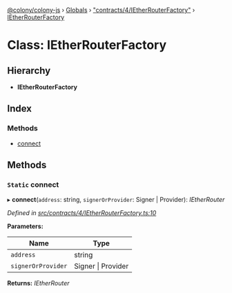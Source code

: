 [@colony/colony-js](../README.md) › [Globals](../globals.md) › ["contracts/4/IEtherRouterFactory"](../modules/_contracts_4_ietherrouterfactory_.md) › [IEtherRouterFactory](_contracts_4_ietherrouterfactory_.ietherrouterfactory.md)

# Class: IEtherRouterFactory

## Hierarchy

* **IEtherRouterFactory**

## Index

### Methods

* [connect](_contracts_4_ietherrouterfactory_.ietherrouterfactory.md#static-connect)

## Methods

### `Static` connect

▸ **connect**(`address`: string, `signerOrProvider`: Signer | Provider): *IEtherRouter*

*Defined in [src/contracts/4/IEtherRouterFactory.ts:10](https://github.com/JoinColony/colonyJS/blob/8037c41/src/contracts/4/IEtherRouterFactory.ts#L10)*

**Parameters:**

Name | Type |
------ | ------ |
`address` | string |
`signerOrProvider` | Signer &#124; Provider |

**Returns:** *IEtherRouter*
